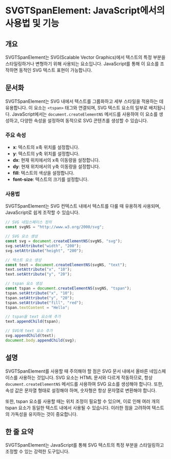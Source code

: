 <!--
Meta Description: # SVGTSpanElement: JavaScript에서의 사용법 및 기능 ## 개요 SVGTSpanElement는 SVG(Scalable Vector Graphics)에서 텍스트의 특정 부분을 스타일링하거나 변형하기 위해 사용되는 요소입니다. JavaScript를 통...
Meta Keywords: svg, tspan, text, 텍스트의, setattribute
-->

# SVGTSpanElement: JavaScript에서의 사용법 및 기능

## 개요
SVGTSpanElement는 SVG(Scalable Vector Graphics)에서 텍스트의 특정 부분을 스타일링하거나 변형하기 위해 사용되는 요소입니다. JavaScript를 통해 이 요소를 조작하면 동적인 SVG 텍스트 표현이 가능합니다.

## 문서화
SVGTSpanElement는 SVG 내에서 텍스트를 그룹화하고 세부 스타일을 적용하는 데 유용합니다. 이 요소는 `<tspan>` 태그와 연결되며, SVG 텍스트 요소의 일부로 배치됩니다. JavaScript에서는 `document.createElementNS` 메서드를 사용하여 이 요소를 생성하고, 다양한 속성을 설정하여 동적으로 SVG 콘텐츠를 생성할 수 있습니다.

### 주요 속성
- **x**: 텍스트의 x축 위치를 설정합니다.
- **y**: 텍스트의 y축 위치를 설정합니다.
- **dx**: 현재 위치에서의 x축 이동량을 설정합니다.
- **dy**: 현재 위치에서의 y축 이동량을 설정합니다.
- **fill**: 텍스트의 색상을 설정합니다.
- **font-size**: 텍스트의 크기를 설정합니다.

### 사용법
SVGTSpanElement는 SVG 컨텍스트 내에서 텍스트를 다룰 때 유용하게 사용되며, JavaScript로 쉽게 조작할 수 있습니다.

```javascript
// SVG 네임스페이스 정의
const svgNS = "http://www.w3.org/2000/svg";

// SVG 요소 생성
const svg = document.createElementNS(svgNS, "svg");
svg.setAttribute("width", "200");
svg.setAttribute("height", "200");

// 텍스트 요소 생성
const text = document.createElementNS(svgNS, "text");
text.setAttribute("x", "10");
text.setAttribute("y", "20");

// tspan 요소 생성
const tspan = document.createElementNS(svgNS, "tspan");
tspan.setAttribute("x", "10");
tspan.setAttribute("y", "20");
tspan.setAttribute("fill", "red");
tspan.textContent = "Hello";

// tspan을 text 요소에 추가
text.appendChild(tspan);

// SVG에 text 요소 추가
svg.appendChild(text);
document.body.appendChild(svg);
```

## 설명
SVGTSpanElement를 사용할 때 주의해야 할 점은 SVG 문서 내에서 올바른 네임스페이스를 사용하는 것입니다. SVG 요소는 HTML 문서와 다르게 작동하므로, 항상 `document.createElementNS` 메서드를 사용하여 SVG 요소를 생성해야 합니다. 또한, 속성 값은 문자열 형태로 설정해야 하며, 숫자형은 항상 문자열로 변환해야 합니다.

또한, tspan 요소를 사용할 때는 위치 조정이 필요할 수 있으며, 이로 인해 여러 개의 tspan 요소가 동일한 텍스트 내에서 사용될 수 있습니다. 이러한 점을 고려하여 텍스트의 가독성을 유지하는 것이 중요합니다.

## 한 줄 요약
SVGTSpanElement는 JavaScript를 통해 SVG 텍스트의 특정 부분을 스타일링하고 조정할 수 있는 강력한 도구입니다.